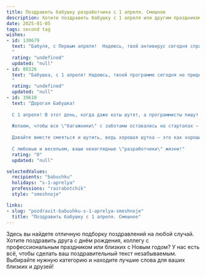 ```yaml
---
title: Поздравить бабушку разработчика с 1 апреля. Смешное
description: Хотите поздравить бабушку с 1 апреля или другим праздником? Наш ИИ создаст незабываемое поздравление, а вы обязательно выделитесь среди других.  
date: 2025-01-05
tags: second tag
wishes:
- id: 130679
  text: "Бабуля, с Первым апреля!  Надеюсь, твой антивирус сегодня справляется с потоком шуток от внука-разработчика.  Пусть твой день будет полон позитива, а глюки — только в моём коде!  😄
  "
  rating: "undefined"
  updated: "null"
- id: 80326
  text: "Бабушка, с 1 апреля! Надеюсь, твоей программе сегодня не придется вылавливать баги, а только ловить улыбки от внуков! 😜
  "
  rating: "undefined"
  updated: "null"
- id: 39610
  text: "Дорогая Бабушка!
  
  С 1 апреля! В этот день, когда даже коты шутят, а программисты пишут код с помощью смеха, мы поздравляем Вас с весёлым праздником! Пусть ваша жизнь будет как хорошо отлаженный алгоритм — без ошибок и с яркой иконкой счастья на рабочем столе!
  
  Желаем, чтобы все \"багажники\" с заботами оставались на стартапах — ведь в ваше время был только старт и стоп! Пусть каждый день дарит Вам новые \"патчи\" из радости и \"апдейты\" из громких смеха!
  
  Давайте вместе смеяться и шутить, ведь хорошая шутка — это как хороший код, она работает без сбоев!
  
  С любовью и весельем, ваши ненаглядные \"разработчики\" жизни!"
  rating: "0"
  updated: "null"

selectedValues:
  recipients: "babushku"
  holidays: "s-1-aprelya"
  professions: "razrabotchik"
  style: "smeshnoje"

links:
- slug: "pozdravit-babushku-s-1-aprelya-smeshnoje"
  title: "Поздравить бабушку с 1 апреля. Смешное"
---
```


Здесь вы найдете отличную подборку поздравлений на любой случай. 
Хотите поздравить друга с днём рождения, коллегу с профессиональным праздником или близких с Новым годом? У нас есть всё, чтобы сделать ваш поздравительный текст незабываемым. Выбирайте нужную категорию и находите лучшие слова для ваших близких и друзей!
